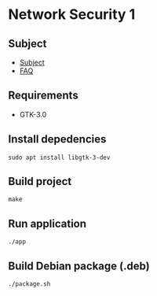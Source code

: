 # Network Security 1

## Subject
- [Subject](NS1-Subject.txt)
- [FAQ](FAQ_NS1.txt)

## Requirements
- GTK-3.0

## Install depedencies
```
sudo apt install libgtk-3-dev
```

## Build project
`make`

## Run application
`./app`

## Build Debian package (.deb)
`./package.sh`
